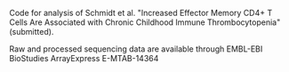 Code for analysis of Schmidt et al. "Increased Effector Memory CD4+ T Cells Are Associated with 
Chronic Childhood Immune Thrombocytopenia" (submitted). 

Raw and processed sequencing data are available through EMBL-EBI BioStudies ArrayExpress E-MTAB-14364
